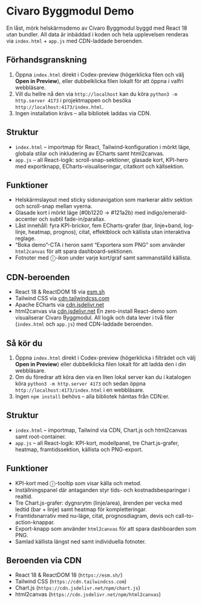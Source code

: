 # Civaro Byggmodul Demo

En låst, mörk helskärmsdemo av Civaro Byggmodul byggd med React 18 utan bundler. All data är inbäddad i koden och hela upplevelsen renderas via `index.html` + `app.js` med CDN-laddade beroenden.

## Förhandsgranskning

1. Öppna `index.html` direkt i Codex-preview (högerklicka filen och välj **Open in Preview**), eller dubbelklicka filen lokalt för att öppna i valfri webbläsare.
2. Vill du hellre nå den via `http://localhost` kan du köra `python3 -m http.server 4173` i projektmappen och besöka `http://localhost:4173/index.html`.
3. Ingen installation krävs – alla bibliotek laddas via CDN.

## Struktur

- `index.html` – importmap för React, Tailwind-konfiguration i mörkt läge, globala stilar och inkludering av ECharts samt html2canvas.
- `app.js` – all React-logik: scroll-snap-sektioner, glasade kort, KPI-hero med exportknapp, ECharts-visualiseringar, citatkort och källsektion.

## Funktioner

- Helskärmslayout med sticky sidonavigation som markerar aktiv sektion och scroll-snap mellan vyerna.
- Glasade kort i mörkt läge (#0b1220 → #121a2b) med indigo/emerald-accenter och subtil fade-in/parallax.
- Låst innehåll: fyra KPI-brickor, fem ECharts-grafer (bar, linje+band, log-linje, heatmap, prognos), citat, effektblock och källista utan interaktiva reglage.
- “Boka demo”-CTA i heron samt “Exportera som PNG” som använder `html2canvas` för att spara dashboard-sektionen.
- Fotnoter med ⓘ-ikon under varje kort/graf samt sammanställd källista.

## CDN-beroenden

- React 18 & ReactDOM 18 via [esm.sh](https://esm.sh/)
- Tailwind CSS via [cdn.tailwindcss.com](https://cdn.tailwindcss.com)
- Apache ECharts via [cdn.jsdelivr.net](https://cdn.jsdelivr.net/npm/echarts@5/dist/echarts.min.js)
- html2canvas via [cdn.jsdelivr.net](https://cdn.jsdelivr.net/npm/html2canvas)
En zero-install React-demo som visualiserar Civaro Byggmodul. All logik och data lever i två filer (`index.html` och `app.js`) med CDN-laddade beroenden.

## Så kör du

1. Öppna `index.html` direkt i Codex-preview (högerklicka i filträdet och välj **Open in Preview**) eller dubbelklicka filen lokalt för att ladda den i din webbläsare.
2. Om du föredrar att köra den via en liten lokal server kan du i katalogen köra `python3 -m http.server 4173` och sedan öppna `http://localhost:4173/index.html` i en webbläsare.
3. Ingen `npm install` behövs – alla bibliotek hämtas från CDN:er.

## Struktur

- `index.html` – importmap, Tailwind via CDN, Chart.js och html2canvas samt root-container.
- `app.js` – all React-logik: KPI-kort, modellpanel, tre Chart.js-grafer, heatmap, framtidssektion, källista och PNG-export.

## Funktioner

- KPI-kort med ⓘ-tooltip som visar källa och metod.
- Inställningspanel där antaganden styr tids- och kostnadsbesparingar i realtid.
- Tre Chart.js-grafer: dygnsrytm (linje/area), ärenden per vecka med ledtid (bar + linje) samt heatmap för kompletteringar.
- Framtidsnarrativ med nu-läge, citat, prognosdiagram, devis och call-to-action-knappar.
- Export-knapp som använder `html2canvas` för att spara dashboarden som PNG.
- Samlad källista längst ned samt individuella fotnoter.

## Beroenden via CDN

- React 18 & ReactDOM 18 (`https://esm.sh/`)
- Tailwind CSS (`https://cdn.tailwindcss.com`)
- Chart.js (`https://cdn.jsdelivr.net/npm/chart.js`)
- html2canvas (`https://cdn.jsdelivr.net/npm/html2canvas`)
